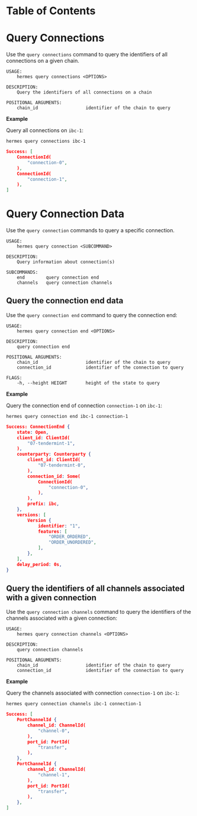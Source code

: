 # Table of Contents

<!-- toc -->

# Query Connections

Use the `query connections` command to query the identifiers of all connections on a given chain.

```shell
USAGE:
    hermes query connections <OPTIONS>

DESCRIPTION:
    Query the identifiers of all connections on a chain

POSITIONAL ARGUMENTS:
    chain_id                  identifier of the chain to query
```

__Example__

Query all connections on `ibc-1`:

```shell
hermes query connections ibc-1
```

```json
Success: [
    ConnectionId(
        "connection-0",
    ),
    ConnectionId(
        "connection-1",
    ),
]
```

# Query Connection Data

Use the `query connection` commands to query a specific connection.

```shell
USAGE:
    hermes query connection <SUBCOMMAND>

DESCRIPTION:
    Query information about connection(s)

SUBCOMMANDS:
    end        query connection end
    channels   query connection channels
```

## Query the connection end data

Use the `query connection end` command to query the connection end:

```shell
USAGE:
    hermes query connection end <OPTIONS>

DESCRIPTION:
    query connection end

POSITIONAL ARGUMENTS:
    chain_id                  identifier of the chain to query
    connection_id             identifier of the connection to query

FLAGS:
    -h, --height HEIGHT       height of the state to query
```

__Example__

Query the connection end of connection `connection-1` on `ibc-1`:

```shell
hermes query connection end ibc-1 connection-1
```

```json
Success: ConnectionEnd {
    state: Open,
    client_id: ClientId(
        "07-tendermint-1",
    ),
    counterparty: Counterparty {
        client_id: ClientId(
            "07-tendermint-0",
        ),
        connection_id: Some(
            ConnectionId(
                "connection-0",
            ),
        ),
        prefix: ibc,
    },
    versions: [
        Version {
            identifier: "1",
            features: [
                "ORDER_ORDERED",
                "ORDER_UNORDERED",
            ],
        },
    ],
    delay_period: 0s,
}
```

## Query the identifiers of all channels associated with a given connection

Use the `query connection channels` command to query the identifiers of the channels associated with a given connection:

```shell
USAGE:
    hermes query connection channels <OPTIONS>

DESCRIPTION:
    query connection channels

POSITIONAL ARGUMENTS:
    chain_id                  identifier of the chain to query
    connection_id             identifier of the connection to query
```

__Example__

Query the channels associated with connection `connection-1` on `ibc-1`:

```shell
hermes query connection channels ibc-1 connection-1
```

```json
Success: [
    PortChannelId {
        channel_id: ChannelId(
            "channel-0",
        ),
        port_id: PortId(
            "transfer",
        ),
    },
    PortChannelId {
        channel_id: ChannelId(
            "channel-1",
        ),
        port_id: PortId(
            "transfer",
        ),
    },
]
```
